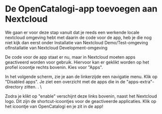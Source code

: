 # De OpenCatalogi-app toevoegen aan Nextcloud

We gaan er voor deze stap vanuit dat je reeds een werkende locale nextcloud omgeving hebt met daarin de code voor de app, heb je die nog niet kijk dan eerst onder Installatie van Nextcloud Demo/Test-omgeving ofInstallatie van Nextcloud Development-omgeving

De code voor de app staat er nu, maar in Nextcloud moeten apps geactiveerd worden voor gebruik. Hiervoor kan er geklikt worden op het profiel icoontje rechts bovenin. Kies voor "Apps".

In het volgende scherm, zie je aan de linkerzijde een navigatie menu. Klik op "Disabled apps". Je ziet een overzicht met de apps die in de "apps-extra"-directory zitten. . \\

Zodra je klikt op "enable" verschijnt deze links bovenin, naast het Nextcloud logo. Dit zijn de shortcut-icoontjes voor de geactiveerde applicaties. Klik op het icoontje van OpenCatalogi en je zit in de app!
